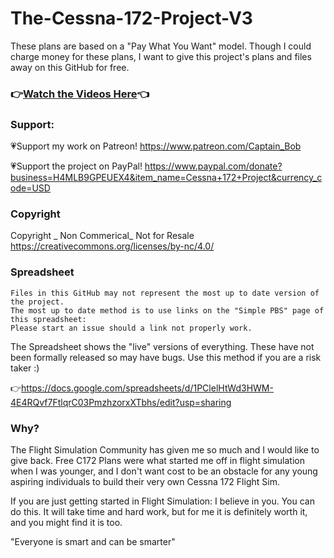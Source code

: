 # The-Cessna-172-Project-V3
These plans are based on a "Pay What You Want" model. Though I could charge money for these plans, I want to give this project's plans and files away on this GitHub for free. 

### 👉[Watch the Videos Here](https://www.youtube.com/watch?v=Gfau2fuKCAs&list=PL3BZuuA7xo1La9Q11wTtN-bd93COms_3J)👈

### Support:
💗Support my work on Patreon!
https://www.patreon.com/Captain_Bob

💗Support the project on PayPal!
https://www.paypal.com/donate?business=H4MLB9GPEUEX4&item_name=Cessna+172+Project&currency_code=USD

### Copyright
Copyright _ Non Commerical_ Not for Resale https://creativecommons.org/licenses/by-nc/4.0/


### Spreadsheet
	Files in this GitHub may not represent the most up to date version of the project. 
	The most up to date method is to use links on the "Simple PBS" page of this spreadsheet:
	Please start an issue should a link not properly work.
The Spreadsheet shows the "live" versions of everything. These have not been formally released so may have bugs. Use this method if you are a risk taker :)

👉https://docs.google.com/spreadsheets/d/1PClelHtWd3HWM-4E4RQvf7FtlqrC03PmzhzorxXTbhs/edit?usp=sharing


### Why?
The Flight Simulation Community has given me so much and I would like to give back. Free C172 Plans were what started me off in flight simulation when I was younger, and I don't want cost to be an obstacle for any young aspiring individuals to build their very own Cessna 172 Flight Sim.

If you are just getting started in Flight Simulation: I believe in you. You can do this. It will take time and hard work, but for me it is definitely worth it, and you might find it is too.

"Everyone is smart and can be smarter"
